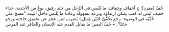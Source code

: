 خُفّ [مفرد]: ج أخفاف وخِفاف: ما يُلبس في الرِّجل من جلد رقيق، نوعٌ من الأحذية، حذاء خفيف ليس له كعب يمكن ارتداؤه ونزعه بسهولة وعادة ما يُلبس داخل البيت "مسح على خُفَّيْه في الوضوء- رجع بخُفَّيْ حُنَيْن [مثل]: يُضرب لمن عجز عن تحقيق حاجته ورجع خائبًا".
• خُفّ البعير: ما يقابل القدم عند الإنسان والحافر عند الفرس